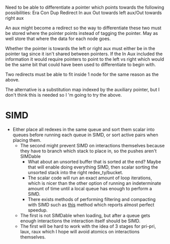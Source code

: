 Need to be able to differentiate a pointer which points towards the following possibilities:
Era
Con
Dup
Redirect
In aux
Out towards left aux/Out towards right aux

An aux might become a redirect so the way to differentiate these two must be stored where the pointer points instead of tagging the pointer. May as well store that where the data for each node goes.

Whether the pointer is towards the left or right aux must either be in the pointer tag since it isn't shared between pointers. If the In Aux included the information it would require pointers to point to the left vs right which would be the same bit that could have been used to differentiate to begin with.

Two redirects must be able to fit inside 1 node for the same reason as the above.

The alternative is a substitution map indexed by the auxiliary pointer, but I don't think this is needed so I 'm going to try the above.


# SIMD
- Either place all redexes in the same queue and sort them scalar into queues before running each queue in SIMD, or sort active pairs when placing them.
    - The second might prevent SIMD on interactions themselves because they have to branch which stack to place in, so the pushes aren't SIMDable
        - What about an unsorted buffer that is sorted at the end? Maybe that will enable doing everything SIMD, then scalar sorting the unsorted stack into the right redex_ty/bucket.
        - The scalar code will run an exact amount of loop iterations, which is nicer than the other option of running an indeterminate amount of time until a local queue has enough to perform a SIMD.
        - There exists methods of performing filtering and compacting with SIMD such as [this](https://quickwit.io/blog/simd-range) method which reports almost perfect speedup.
    - The first is not SIMDable when loading, but after a queue gets enough interactions the interaction itself should be SIMD.
    - The first will be hard to work with the idea of 3 stages for pri-pri, laux, raux which I hope will avoid atomics on interactions themselves.

